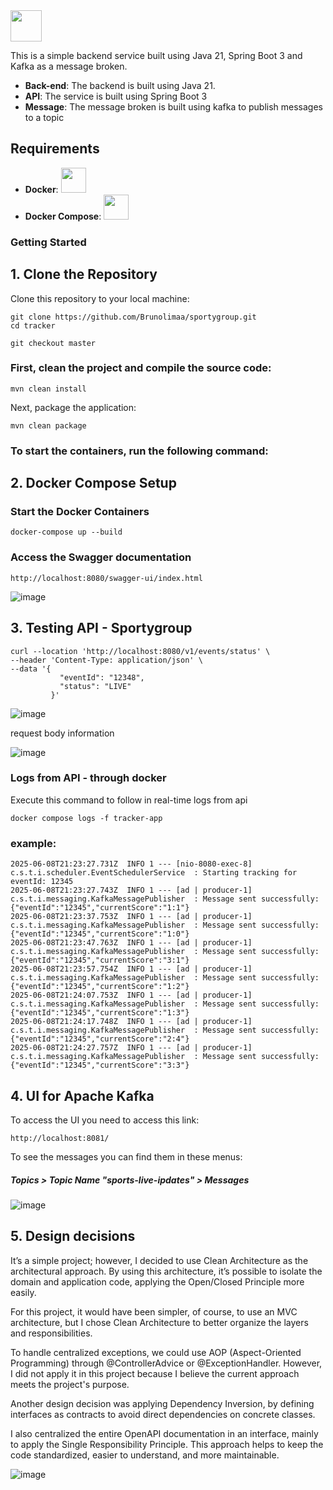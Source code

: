 <img src="https://github.com/user-attachments/assets/cfcaeef7-6607-4dc3-b8ac-56383f12368e" height="50"/>

This is a simple backend service built using Java 21, Spring Boot 3 and Kafka as a message broken.


- **Back-end**: The backend is built using Java 21.
- **API**: The service is built using Spring Boot 3
- **Message**: The message broken is built using kafka to publish messages to a topic


## Requirements

- **Docker**: <img src="https://github.com/user-attachments/assets/908265ca-abc9-4e0b-a613-f9bd89d72920" height="40"/>
- **Docker Compose**: <img src="https://github.com/user-attachments/assets/e24be3c0-dedd-4ba4-b4fc-59093559aa59" height="40"/>
 

### Getting Started

## 1. Clone the Repository

Clone this repository to your local machine:

```
git clone https://github.com/Brunolimaa/sportygroup.git
cd tracker

git checkout master
```


### First, clean the project and compile the source code:
```
mvn clean install
```

Next, package the application:
```
mvn clean package
```

### To start the containers, run the following command:

## 2. Docker Compose Setup

### Start the Docker Containers

```
docker-compose up --build 
```

### Access the Swagger documentation 

```
http://localhost:8080/swagger-ui/index.html
```
![image](https://github.com/user-attachments/assets/f73f4224-f813-435e-9013-046c38b2a59f)

## 3. Testing API - Sportygroup
```
curl --location 'http://localhost:8080/v1/events/status' \
--header 'Content-Type: application/json' \
--data '{
           "eventId": "12348",
           "status": "LIVE"
         }'
```
![image](https://github.com/user-attachments/assets/63f7f7bb-1db5-454f-a579-e7e65eac2755)

request body information

![image](https://github.com/user-attachments/assets/ddde87be-37fc-4c74-800e-1864c8b7048a)


### Logs from API - through docker 

Execute this command to follow in real-time logs from api 

```
docker compose logs -f tracker-app

```

### example:

```
2025-06-08T21:23:27.731Z  INFO 1 --- [nio-8080-exec-8] c.s.t.i.scheduler.EventSchedulerService  : Starting tracking for eventId: 12345
2025-06-08T21:23:27.743Z  INFO 1 --- [ad | producer-1] c.s.t.i.messaging.KafkaMessagePublisher  : Message sent successfully: {"eventId":"12345","currentScore":"1:1"}
2025-06-08T21:23:37.753Z  INFO 1 --- [ad | producer-1] c.s.t.i.messaging.KafkaMessagePublisher  : Message sent successfully: {"eventId":"12345","currentScore":"1:0"}
2025-06-08T21:23:47.763Z  INFO 1 --- [ad | producer-1] c.s.t.i.messaging.KafkaMessagePublisher  : Message sent successfully: {"eventId":"12345","currentScore":"3:1"}
2025-06-08T21:23:57.754Z  INFO 1 --- [ad | producer-1] c.s.t.i.messaging.KafkaMessagePublisher  : Message sent successfully: {"eventId":"12345","currentScore":"1:2"}
2025-06-08T21:24:07.753Z  INFO 1 --- [ad | producer-1] c.s.t.i.messaging.KafkaMessagePublisher  : Message sent successfully: {"eventId":"12345","currentScore":"1:3"}
2025-06-08T21:24:17.748Z  INFO 1 --- [ad | producer-1] c.s.t.i.messaging.KafkaMessagePublisher  : Message sent successfully: {"eventId":"12345","currentScore":"2:4"}
2025-06-08T21:24:27.757Z  INFO 1 --- [ad | producer-1] c.s.t.i.messaging.KafkaMessagePublisher  : Message sent successfully: {"eventId":"12345","currentScore":"3:3"}
```

## 4. UI for Apache Kafka

To access the UI you need to access this link: 

```
http://localhost:8081/
```
To see the messages you can find them in these menus: 

##### Topics > Topic Name "sports-live-ipdates" > Messages

![image](https://github.com/user-attachments/assets/3ca2c590-e017-43ed-891e-d6324f3c1386)

## 5. Design decisions

It’s a simple project; however, I decided to use Clean Architecture as the architectural approach.
By using this architecture, it’s possible to isolate the domain and application code, applying the Open/Closed Principle more easily.

For this project, it would have been simpler, of course, to use an MVC architecture, but I chose Clean Architecture to better organize the layers and responsibilities.

To handle centralized exceptions, we could use AOP (Aspect-Oriented Programming) through @ControllerAdvice or @ExceptionHandler.
However, I did not apply it in this project because I believe the current approach meets the project's purpose.

Another design decision was applying Dependency Inversion, by defining interfaces as contracts to avoid direct dependencies on concrete classes.

I also centralized the entire OpenAPI documentation in an interface, mainly to apply the Single Responsibility Principle.
This approach helps to keep the code standardized, easier to understand, and more maintainable.

![image](https://github.com/user-attachments/assets/f240e66b-c2ea-4b05-99b2-659a432229e6)




